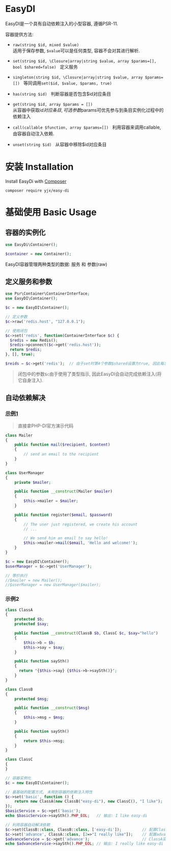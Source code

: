 # EasyDI
EasyDI是一个具有自动依赖注入的小型容器, 遵循PSR-11.

容器提供方法:
- `raw(string $id, mixed $value)`   
适用于保存参数, `$value`可以是任何类型, 容器不会对其进行解析.  

- `set(string $id, \Closure|array|string $value, array $params=[], bool $shared=false)`    
定义服务

- `singleton(string $id, \Closure|array|string $value, array $params=[])`    
等同调用`set($id, $value, $params, true)`

- `has(string $id)`    
判断容器是否包含$id对应条目

- `get(string $id, array $params = [])`  
从容器中获取$id对应条目, 可选参数$params可优先参与到条目实例化过程中的依赖注入

- `call(callable $function, array $params=[])`    
利用容器来调用callable, 由容器自动注入依赖.

- `unset(string $id)`  
从容器中移除$id对应条目

# 安装 Installation
Install EasyDi with [Composer](http://getcomposer.org/doc/00-intro.html)

`composer require yjx/easy-di`

# 基础使用 Basic Usage
## 容器的实例化
```php
use EasyDi\Container();

$container = new Container();
```
EasyDI容器管理两种类型的数据: 服务 和 参数(raw)

## 定义服务和参数
```php
use Psr\Container\ContainerInterface;
use EasyDI\Container();

$c = new EasyDI\Container();

// 定义参数
$c->raw('redis.host', "127.0.0.1");

// 使用闭包
$c->set('redis', function(ContainerInterface $c) {
  $redis = new Redis();
  $redis->pconnect($c->get('redis.host'));
  return $redis;
}, [], true);

$reids = $c->get('redis');  // 由于set时第4个参数$shared设置为true, 因此每次获取的都是同一个对象
```
> 闭包中的参数`$c`由于使用了类型指示, 因此EasyDI会自动完成依赖注入(将它自身注入).

## 自动依赖解决
### [示例1](http://php-di.org/doc/getting-started.html)
> 直接拿PHP-DI官方演示代码
```php
class Mailer
{
    public function mail($recipient, $content)
    {
        // send an email to the recipient
    }
}

class UserManager
{
    private $mailer;

    public function __construct(Mailer $mailer)
    {
        $this->mailer = $mailer;
    }

    public function register($email, $password)
    {
        // The user just registered, we create his account
        // ...

        // We send him an email to say hello!
        $this->mailer->mail($email, 'Hello and welcome!');
    }
}

$c = new EasyDI\Container();
$userManager = $c->get('UserManager');

// 等价执行
//$mailer = new Mailer();
//$userManager = new UserManager($mailer);
```

### 示例2
```php
class ClassA
{
    protected $b;
    protected $say;

    public function __construct(ClassB $b, ClassC $c, $say="hello")
    {
        $this->b = $b;
        $this->say = $say;
    }

    public function saySth()
    {
      return "{$this->say} {$this->b->saySth()}";
    }
}

class ClassB
{
    protected $msg;

    public function __construct($msg)
    {
        $this->msg = $msg;
    }

    public function saySth()
    {
        return $this->msg;
    }
}

class ClassC
{
}

// 容器实例化
$c = new EasyDI\Container();

// 最基础的配置方式, 未用到容器的依赖注入特性
$c->set('basic', function () {
    return new ClassA(new ClassB("easy-di"), new ClassC(), "I like");
});
$basicService = $c->get('basic');
echo $basicService->saySth().PHP_EOL;   // 输出: I like easy-di

// 利用容器自动解决依赖
$c->set(ClassB::class, ClassB::class, ['easy-di']);         // 配置ClassB的标量依赖, params 等同配置 ['msg'=>"easy-di"]
$c->set('advance', ClassA::class, [2=>"I really like"]);    // 配置advance服务, params 等同配置 ['say'=>"I really like"]
$advanceService = $c->get('advance');                       // ClassA实例化所需的第2个参数$c由容器自动生成实例
echo $advanceService->saySth().PHP_EOL; // 输出: I really like easy-di
```
